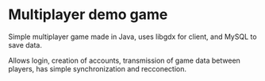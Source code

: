 # Multiplayer demo game

Simple multiplayer game made in Java, uses libgdx for client, and MySQL to save data.

Allows login, creation of accounts, transmission of game data between players, has simple synchronization and recconection.
